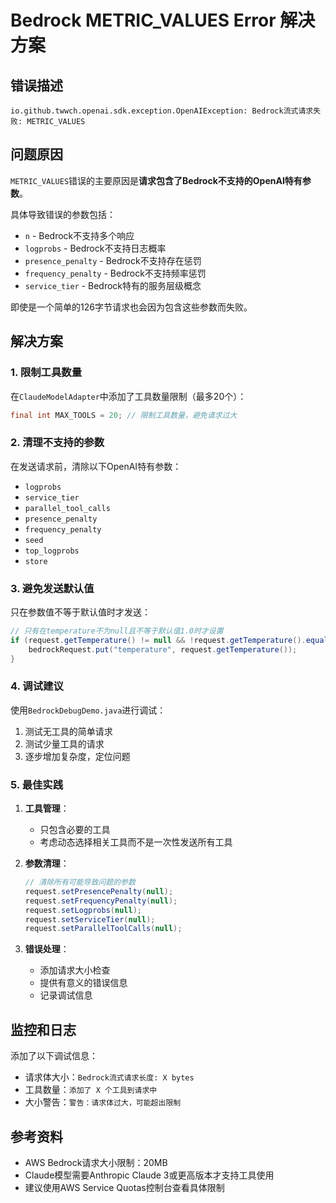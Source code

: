 # Bedrock METRIC_VALUES Error 解决方案

## 错误描述
```
io.github.twwch.openai.sdk.exception.OpenAIException: Bedrock流式请求失败: METRIC_VALUES
```

## 问题原因

`METRIC_VALUES`错误的主要原因是**请求包含了Bedrock不支持的OpenAI特有参数**。

具体导致错误的参数包括：
- `n` - Bedrock不支持多个响应
- `logprobs` - Bedrock不支持日志概率
- `presence_penalty` - Bedrock不支持存在惩罚
- `frequency_penalty` - Bedrock不支持频率惩罚
- `service_tier` - Bedrock特有的服务层级概念

即使是一个简单的126字节请求也会因为包含这些参数而失败。

## 解决方案

### 1. 限制工具数量
在`ClaudeModelAdapter`中添加了工具数量限制（最多20个）：
```java
final int MAX_TOOLS = 20; // 限制工具数量，避免请求过大
```

### 2. 清理不支持的参数
在发送请求前，清除以下OpenAI特有参数：
- `logprobs`
- `service_tier`
- `parallel_tool_calls`
- `presence_penalty`
- `frequency_penalty`
- `seed`
- `top_logprobs`
- `store`

### 3. 避免发送默认值
只在参数值不等于默认值时才发送：
```java
// 只有在temperature不为null且不等于默认值1.0时才设置
if (request.getTemperature() != null && !request.getTemperature().equals(1.0)) {
    bedrockRequest.put("temperature", request.getTemperature());
}
```

### 4. 调试建议

使用`BedrockDebugDemo.java`进行调试：
1. 测试无工具的简单请求
2. 测试少量工具的请求
3. 逐步增加复杂度，定位问题

### 5. 最佳实践

1. **工具管理**：
   - 只包含必要的工具
   - 考虑动态选择相关工具而不是一次性发送所有工具

2. **参数清理**：
   ```java
   // 清除所有可能导致问题的参数
   request.setPresencePenalty(null);
   request.setFrequencyPenalty(null);
   request.setLogprobs(null);
   request.setServiceTier(null);
   request.setParallelToolCalls(null);
   ```

3. **错误处理**：
   - 添加请求大小检查
   - 提供有意义的错误信息
   - 记录调试信息

## 监控和日志

添加了以下调试信息：
- 请求体大小：`Bedrock流式请求长度: X bytes`
- 工具数量：`添加了 X 个工具到请求中`
- 大小警告：`警告：请求体过大，可能超出限制`

## 参考资料

- AWS Bedrock请求大小限制：20MB
- Claude模型需要Anthropic Claude 3或更高版本才支持工具使用
- 建议使用AWS Service Quotas控制台查看具体限制